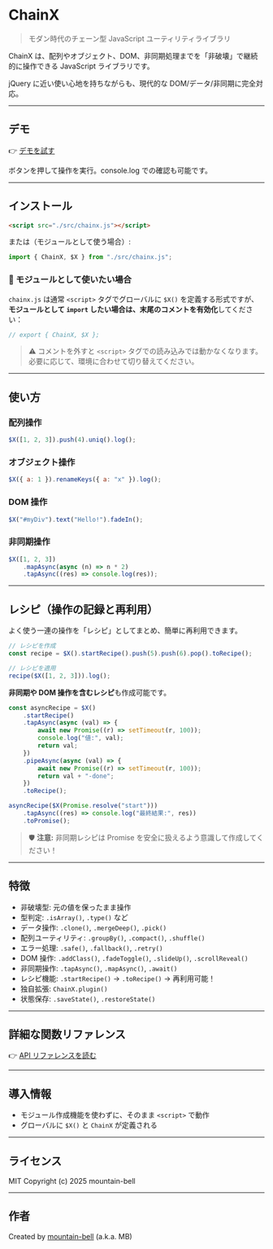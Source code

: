 # ChainX

> モダン時代のチェーン型 JavaScript ユーティリティライブラリ

ChainX は、配列やオブジェクト、DOM、非同期処理までを「非破壊」で継続的に操作できる JavaScript ライブラリです。

jQuery に近い使い心地を持ちながらも、現代的な DOM/データ/非同期に完全対応。

---

## デモ

👉 [デモを試す](https://mountain-bell.github.io/chainx/test/demo.html)

ボタンを押して操作を実行。console.log での確認も可能です。

---

## インストール

```html
<script src="./src/chainx.js"></script>
```

または（モジュールとして使う場合）:

```js
import { ChainX, $X } from "./src/chainx.js";
```

### 🔄 モジュールとして使いたい場合

`chainx.js` は通常 `<script>` タグでグローバルに `$X()` を定義する形式ですが、  
**モジュールとして `import` したい場合は、末尾のコメントを有効化**してください：

```js
// export { ChainX, $X };
```

> ⚠️ コメントを外すと `<script>` タグでの読み込みでは動かなくなります。  
> 必要に応じて、環境に合わせて切り替えてください。

---

## 使い方

### 配列操作

```js
$X([1, 2, 3]).push(4).uniq().log();
```

### オブジェクト操作

```js
$X({ a: 1 }).renameKeys({ a: "x" }).log();
```

### DOM 操作

```js
$X("#myDiv").text("Hello!").fadeIn();
```

### 非同期操作

```js
$X([1, 2, 3])
	.mapAsync(async (n) => n * 2)
	.tapAsync((res) => console.log(res));
```

---

## レシピ（操作の記録と再利用）

よく使う一連の操作を「レシピ」としてまとめ、簡単に再利用できます。

```js
// レシピを作成
const recipe = $X().startRecipe().push(5).push(6).pop().toRecipe();

// レシピを適用
recipe($X([1, 2, 3])).log();
```

**非同期や DOM 操作を含むレシピ**も作成可能です。

```js
const asyncRecipe = $X()
	.startRecipe()
	.tapAsync(async (val) => {
		await new Promise((r) => setTimeout(r, 100));
		console.log("値:", val);
		return val;
	})
	.pipeAsync(async (val) => {
		await new Promise((r) => setTimeout(r, 100));
		return val + "-done";
	})
	.toRecipe();

asyncRecipe($X(Promise.resolve("start")))
	.tapAsync((res) => console.log("最終結果:", res))
	.toPromise();
```

> 🛡️ **注意:** 非同期レシピは Promise を安全に扱えるよう意識して作成してください！

---

## 特徴

- 非破壊型: 元の値を保ったまま操作
- 型判定: `.isArray()`, `.type()` など
- データ操作: `.clone()`, `.mergeDeep()`, `.pick()`
- 配列ユーティリティ: `.groupBy()`, `.compact()`, `.shuffle()`
- エラー処理: `.safe()`, `.fallback()`, `.retry()`
- DOM 操作: `.addClass()`, `.fadeToggle()`, `.slideUp()`, `.scrollReveal()`
- 非同期操作: `.tapAsync()`, `.mapAsync()`, `.await()`
- レシピ機能: `.startRecipe()` → `.toRecipe()` → 再利用可能！
- 独自拡張: `ChainX.plugin()`
- 状態保存: `.saveState()`, `.restoreState()`

---

## 詳細な関数リファレンス

👉 [API リファレンスを読む](./docs/api-reference.md)

---

## 導入情報

- モジュール作成機能を使わずに、そのまま `<script>` で動作
- グローバルに `$X()` と `ChainX` が定義される

---

## ライセンス

MIT
Copyright (c) 2025 mountain-bell

---

## 作者

Created by [mountain-bell](https://github.com/mountain-bell) (a.k.a. MB)

